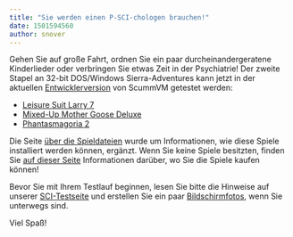 ```yaml
---
title: "Sie werden einen P-SCI-chologen brauchen!"
date: 1501594560
author: snover
---
```


Gehen Sie auf große Fahrt, ordnen Sie ein paar durcheinandergeratene Kinderlieder oder verbringen Sie etwas Zeit in der Psychiatrie! Der zweite Stapel an 32-bit DOS/Windows Sierra-Adventures kann jetzt in der aktuellen [Entwicklerversion](/downloads/#daily) von ScummVM getestet werden:

*   [Leisure Suit Larry 7](http://wiki.scummvm.org/index.php/Leisure_Suit_Larry_7)
*   [Mixed-Up Mother Goose Deluxe](http://wiki.scummvm.org/index.php/Mixed-Up_Mother_Goose)
*   [Phantasmagoria 2](http://wiki.scummvm.org/index.php/Phantasmagoria_2)

Die Seite [über die Spieldateien](http://wiki.scummvm.org/index.php/Datafiles#All_SCI32_.28SCI2.2F3.29_games) wurde um Informationen, wie diese Spiele installiert werden können, ergänzt. Wenn Sie keine Spiele besitzten, finden Sie [auf dieser Seite](http://wiki.scummvm.org/index.php/Where_to_get_the_games#Sierra_Games) Informationen darüber, wo Sie die Spiele kaufen können!

Bevor Sie mit Ihrem Testlauf beginnen, lesen Sie bitte die Hinweise auf unserer [SCI-Testseite](http://wiki.scummvm.org/index.php/SCI/Testing) und erstellen Sie ein paar [Bildschirmfotos](http://wiki.scummvm.org/index.php/Screenshots), wenn Sie unterwegs sind.

Viel Spaß!
